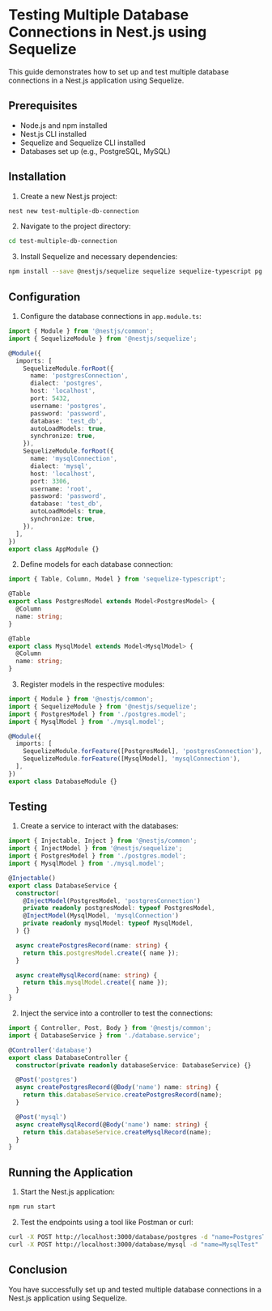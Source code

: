 # Testing Multiple Database Connections in Nest.js using Sequelize

This guide demonstrates how to set up and test multiple database connections in a Nest.js application using Sequelize.

## Prerequisites

- Node.js and npm installed
- Nest.js CLI installed
- Sequelize and Sequelize CLI installed
- Databases set up (e.g., PostgreSQL, MySQL)

## Installation

1. Create a new Nest.js project:

```bash
nest new test-multiple-db-connection
```

2. Navigate to the project directory:

```bash
cd test-multiple-db-connection
```

3. Install Sequelize and necessary dependencies:

```bash
npm install --save @nestjs/sequelize sequelize sequelize-typescript pg pg-hstore mysql2
```

## Configuration

1. Configure the database connections in `app.module.ts`:

```typescript
import { Module } from '@nestjs/common';
import { SequelizeModule } from '@nestjs/sequelize';

@Module({
  imports: [
    SequelizeModule.forRoot({
      name: 'postgresConnection',
      dialect: 'postgres',
      host: 'localhost',
      port: 5432,
      username: 'postgres',
      password: 'password',
      database: 'test_db',
      autoLoadModels: true,
      synchronize: true,
    }),
    SequelizeModule.forRoot({
      name: 'mysqlConnection',
      dialect: 'mysql',
      host: 'localhost',
      port: 3306,
      username: 'root',
      password: 'password',
      database: 'test_db',
      autoLoadModels: true,
      synchronize: true,
    }),
  ],
})
export class AppModule {}
```

2. Define models for each database connection:

```typescript
import { Table, Column, Model } from 'sequelize-typescript';

@Table
export class PostgresModel extends Model<PostgresModel> {
  @Column
  name: string;
}

@Table
export class MysqlModel extends Model<MysqlModel> {
  @Column
  name: string;
}
```

3. Register models in the respective modules:

```typescript
import { Module } from '@nestjs/common';
import { SequelizeModule } from '@nestjs/sequelize';
import { PostgresModel } from './postgres.model';
import { MysqlModel } from './mysql.model';

@Module({
  imports: [
    SequelizeModule.forFeature([PostgresModel], 'postgresConnection'),
    SequelizeModule.forFeature([MysqlModel], 'mysqlConnection'),
  ],
})
export class DatabaseModule {}
```

## Testing

1. Create a service to interact with the databases:

```typescript
import { Injectable, Inject } from '@nestjs/common';
import { InjectModel } from '@nestjs/sequelize';
import { PostgresModel } from './postgres.model';
import { MysqlModel } from './mysql.model';

@Injectable()
export class DatabaseService {
  constructor(
    @InjectModel(PostgresModel, 'postgresConnection')
    private readonly postgresModel: typeof PostgresModel,
    @InjectModel(MysqlModel, 'mysqlConnection')
    private readonly mysqlModel: typeof MysqlModel,
  ) {}

  async createPostgresRecord(name: string) {
    return this.postgresModel.create({ name });
  }

  async createMysqlRecord(name: string) {
    return this.mysqlModel.create({ name });
  }
}
```

2. Inject the service into a controller to test the connections:

```typescript
import { Controller, Post, Body } from '@nestjs/common';
import { DatabaseService } from './database.service';

@Controller('database')
export class DatabaseController {
  constructor(private readonly databaseService: DatabaseService) {}

  @Post('postgres')
  async createPostgresRecord(@Body('name') name: string) {
    return this.databaseService.createPostgresRecord(name);
  }

  @Post('mysql')
  async createMysqlRecord(@Body('name') name: string) {
    return this.databaseService.createMysqlRecord(name);
  }
}
```

## Running the Application

1. Start the Nest.js application:

```bash
npm run start
```

2. Test the endpoints using a tool like Postman or curl:

```bash
curl -X POST http://localhost:3000/database/postgres -d "name=PostgresTest"
curl -X POST http://localhost:3000/database/mysql -d "name=MysqlTest"
```

## Conclusion

You have successfully set up and tested multiple database connections in a Nest.js application using Sequelize.
